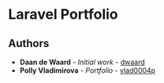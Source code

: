 # Laravel Portfolio

## Authors

* **Daan de Waard** - *Initial work* - [dwaard](https://github.com/dwaard)
* **Polly Vladimirova** - *Portfolio* - [vlad0004p](https://github.com/vlad0004p)


